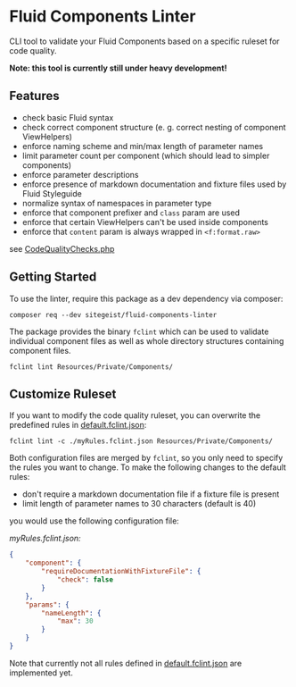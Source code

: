 # Fluid Components Linter

CLI tool to validate your Fluid Components based on a specific ruleset for
code quality.

**Note: this tool is currently still under heavy development!**

## Features

* check basic Fluid syntax
* check correct component structure (e. g. correct nesting of component ViewHelpers)
* enforce naming scheme and min/max length of parameter names
* limit parameter count per component (which should lead to simpler components)
* enforce parameter descriptions
* enforce presence of markdown documentation and fixture files used by Fluid Styleguide
* normalize syntax of namespaces in parameter type
* enforce that component prefixer and `class` param are used
* enforce that certain ViewHelpers can't be used inside components
* enforce that `content` param is always wrapped in `<f:format.raw>`

see [CodeQualityChecks.php](./src/Configuration/CodeQualityChecks.php)

## Getting Started

To use the linter, require this package as a dev dependency via composer:

    composer req --dev sitegeist/fluid-components-linter

The package provides the binary `fclint` which can be used to validate
individual component files as well as whole directory structures containing
component files.

    fclint lint Resources/Private/Components/

## Customize Ruleset

If you want to modify the code quality ruleset, you can overwrite the
predefined rules in [default.fclint.json](./src/Configuration/default.fclint.json):

    fclint lint -c ./myRules.fclint.json Resources/Private/Components/

Both configuration files are merged by `fclint`, so you only need to specify the rules you want to change. To make the following changes to the default rules:

* don't require a markdown documentation file if a fixture file is present
* limit length of parameter names to 30 characters (default is 40)

you would use the following configuration file:

*myRules.fclint.json:*

```json
{
    "component": {
        "requireDocumentationWithFixtureFile": {
            "check": false
        }
    },
    "params": {
        "nameLength": {
            "max": 30
        }
    }
}
```

Note that currently not all rules defined in [default.fclint.json](./src/Configuration/default.fclint.json) are implemented yet.
